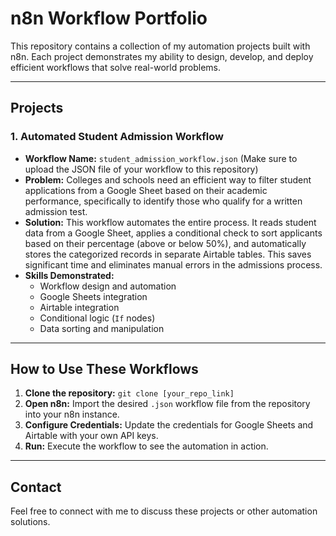 # n8n Workflow Portfolio

This repository contains a collection of my automation projects built with n8n. Each project demonstrates my ability to design, develop, and deploy efficient workflows that solve real-world problems.

---

## Projects

### 1. Automated Student Admission Workflow

* **Workflow Name:** `student_admission_workflow.json` (Make sure to upload the JSON file of your workflow to this repository)
* **Problem:** Colleges and schools need an efficient way to filter student applications from a Google Sheet based on their academic performance, specifically to identify those who qualify for a written admission test.
* **Solution:** This workflow automates the entire process. It reads student data from a Google Sheet, applies a conditional check to sort applicants based on their percentage (above or below 50%), and automatically stores the categorized records in separate Airtable tables. This saves significant time and eliminates manual errors in the admissions process.
* **Skills Demonstrated:**
    * Workflow design and automation
    * Google Sheets integration
    * Airtable integration
    * Conditional logic (`If` nodes)
    * Data sorting and manipulation

---

## How to Use These Workflows

1.  **Clone the repository:** `git clone [your_repo_link]`
2.  **Open n8n:** Import the desired `.json` workflow file from the repository into your n8n instance.
3.  **Configure Credentials:** Update the credentials for Google Sheets and Airtable with your own API keys.
4.  **Run:** Execute the workflow to see the automation in action.

---

## Contact
Feel free to connect with me to discuss these projects or other automation solutions.
